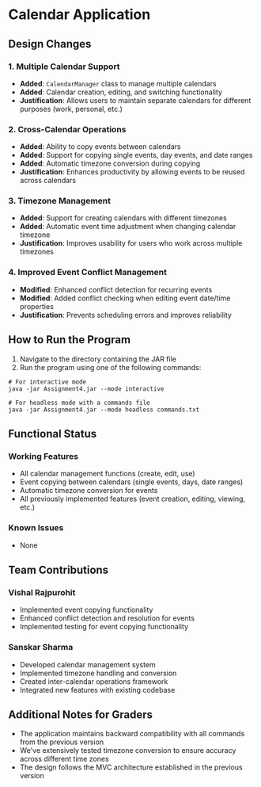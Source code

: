 # Calendar Application

## Design Changes

### 1. Multiple Calendar Support
- **Added**: `CalendarManager` class to manage multiple calendars
- **Added**: Calendar creation, editing, and switching functionality
- **Justification**: Allows users to maintain separate calendars for different purposes (work, personal, etc.)

### 2. Cross-Calendar Operations
- **Added**: Ability to copy events between calendars
- **Added**: Support for copying single events, day events, and date ranges
- **Added**: Automatic timezone conversion during copying
- **Justification**: Enhances productivity by allowing events to be reused across calendars

### 3. Timezone Management
- **Added**: Support for creating calendars with different timezones
- **Added**: Automatic event time adjustment when changing calendar timezone
- **Justification**: Improves usability for users who work across multiple timezones

### 4. Improved Event Conflict Management
- **Modified**: Enhanced conflict detection for recurring events
- **Modified**: Added conflict checking when editing event date/time properties
- **Justification**: Prevents scheduling errors and improves reliability



## How to Run the Program

1. Navigate to the directory containing the JAR file
2. Run the program using one of the following commands:

```
# For interactive mode
java -jar Assignment4.jar --mode interactive

# For headless mode with a commands file
java -jar Assignment4.jar --mode headless commands.txt
```

## Functional Status

### Working Features
- All calendar management functions (create, edit, use)
- Event copying between calendars (single events, days, date ranges)
- Automatic timezone conversion for events
- All previously implemented features (event creation, editing, viewing, etc.)

### Known Issues
- None

## Team Contributions

### Vishal Rajpurohit
- Implemented event copying functionality
- Enhanced conflict detection and resolution for events
- Implemented testing for event copying functionality

### Sanskar Sharma
- Developed calendar management system
- Implemented timezone handling and conversion
- Created inter-calendar operations framework
- Integrated new features with existing codebase

## Additional Notes for Graders

- The application maintains backward compatibility with all commands from the previous version
- We've extensively tested timezone conversion to ensure accuracy across different time zones
- The design follows the MVC architecture established in the previous version

